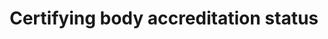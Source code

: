 ---
title: 'Certifying body accreditation status'
field: 'is.certifyingBody.accreditationStatus'
slug: 'is-certifyingbody-accreditationstatus'
comment: 'Select from control list'
required: False
vocabulary: 'vocabulary.txt'
module: 'Certifying Body'
cluster: 'Certification'
policy: 'Controlled value. Single select from control list.'
layout: 'home'
---